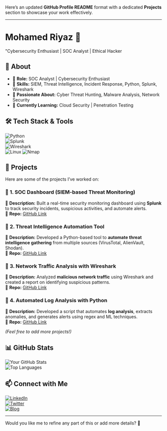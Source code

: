 Here’s an updated **GitHub Profile README** format with a dedicated **Projects** section to showcase your work effectively.  

---

# **Mohamed Riyaz** 👋  
"Cybersecurity Enthusiast | SOC Analyst | Ethical Hacker

## 🚀 **About**  
- 🔹 **Role:** SOC Analyst | Cybersecurity Enthusiast  
- 🔹 **Skills:** SIEM, Threat Intelligence, Incident Response, Python, Splunk, Wireshark  
- 🔹 **Passionate About:** Cyber Threat Hunting, Malware Analysis, Network Security  
- 🔹 **Currently Learning:** Cloud Security | Penetration Testing  

## 🛠 **Tech Stack & Tools**  
![Python](https://img.shields.io/badge/Python-3776AB?style=for-the-badge&logo=python&logoColor=white)  
![Splunk](https://img.shields.io/badge/Splunk-000000?style=for-the-badge&logo=splunk&logoColor=white)  
![Wireshark](https://img.shields.io/badge/Wireshark-1679A7?style=for-the-badge&logo=wireshark&logoColor=white)  
![Linux](https://img.shields.io/badge/Linux-FCC624?style=for-the-badge&logo=linux&logoColor=black)
![Nmap](https://upload.wikimedia.org/wikipedia/commons/7/7b/Nmap_logo.svg)


## 📌 **Projects**  
Here are some of the projects I’ve worked on:  

### 🔹 **1. SOC Dashboard (SIEM-based Threat Monitoring)**  
📌 **Description:** Built a real-time security monitoring dashboard using **Splunk** to track security incidents, suspicious activities, and automate alerts.  
🔗 **Repo:** [GitHub Link](#)  

### 🔹 **2. Threat Intelligence Automation Tool**  
📌 **Description:** Developed a Python-based tool to **automate threat intelligence gathering** from multiple sources (VirusTotal, AlienVault, Shodan).  
🔗 **Repo:** [GitHub Link](#)  

### 🔹 **3. Network Traffic Analysis with Wireshark**  
📌 **Description:** Analyzed **malicious network traffic** using Wireshark and created a report on identifying suspicious patterns.  
🔗 **Repo:** [GitHub Link](#)  

### 🔹 **4. Automated Log Analysis with Python**  
📌 **Description:** Developed a script that automates **log analysis**, extracts anomalies, and generates alerts using regex and ML techniques.  
🔗 **Repo:** [GitHub Link](#)  

*(Feel free to add more projects!)*  

## 📊 **GitHub Stats**  
![Your GitHub Stats](https://github-readme-stats.vercel.app/api?username=your-github-username&show_icons=true&theme=dark)  
![Top Languages](https://github-readme-stats.vercel.app/api/top-langs/?username=your-github-username&layout=compact&theme=dark)  

## 📫 **Connect with Me**  
[![LinkedIn](https://img.shields.io/badge/LinkedIn-0A66C2?style=for-the-badge&logo=linkedin&logoColor=white)](www.linkedin.com/in/mohamed-riyaz-9a58441b2)  
[![Twitter](https://img.shields.io/badge/Twitter-1DA1F2?style=for-the-badge&logo=twitter&logoColor=white)](https://twitter.com/your-profile)  
[![Blog](https://img.shields.io/badge/Blog-FF5722?style=for-the-badge&logo=blogger&logoColor=white)](https://yourblog.com)  

---

Would you like me to refine any part of this or add more details? 🚀

